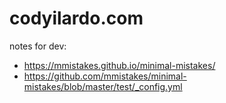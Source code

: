 # codyilardo.com

notes for dev:
- https://mmistakes.github.io/minimal-mistakes/
- https://github.com/mmistakes/minimal-mistakes/blob/master/test/_config.yml

